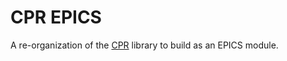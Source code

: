 # CPR EPICS

A re-organization of the [CPR](https://github.com/libcpr/cpr) library to build as an EPICS module.